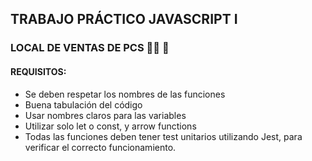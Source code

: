 ## TRABAJO PRÁCTICO JAVASCRIPT I
### LOCAL DE VENTAS DE PCS :woman_technologist: :muscle:
#### REQUISITOS:
- Se deben respetar los nombres de las funciones
- Buena tabulación del código
- Usar nombres claros para las variables
- Utilizar solo let o const, y arrow functions
- Todas las funciones deben tener test unitarios utilizando Jest, para verificar el
correcto funcionamiento.
